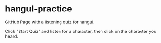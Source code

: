 # hangul-practice

GitHub Page with a listening quiz for hangul.

Click "Start Quiz" and listen for a character, then click on the character you heard.
